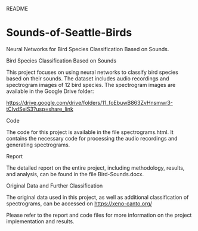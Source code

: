 README

# Sounds-of-Seattle-Birds
Neural Networks for Bird Species Classification Based on Sounds.

Bird Species Classification Based on Sounds

This project focuses on using neural networks to classify bird species based on their sounds. The dataset includes audio recordings and spectrogram images of 12 bird species. The spectrogram images are available in the Google Drive folder: 

https://drive.google.com/drive/folders/11_foEbuwB863ZvHnsmwr3-tClvdSeiS3?usp=share_link

Code

The code for this project is available in the file spectrograms.html. It contains the necessary code for processing the audio recordings and generating spectrograms.

Report

The detailed report on the entire project, including methodology, results, and analysis, can be found in the file Bird-Sounds.docx.

Original Data and Further Classification

The original data used in this project, as well as additional classification of spectrograms, can be accessed on https://xeno-canto.org/

Please refer to the report and code files for more information on the project implementation and results.

